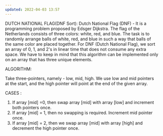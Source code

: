 ```yaml
---
updated: 2022-04-03 13:57
---
```

DUTCH NATIONAL FLAG(DNF Sort):
Dutch National Flag (DNF) - It is a programming problem proposed by Edsger Dijkstra. The flag of the Netherlands consists of three colors: white, red, and blue. The task is to randomly arrange balls of white, red, and blue in such a way that balls of the same color are placed together. For DNF (Dutch National Flag), we sort an array of 0, 1, and 2's in linear time that does not consume any extra space. We have to keep in mind that this algorithm can be implemented only on an array that has three unique elements.

ALGORITHM:

Take three-pointers, namely - low, mid, high.
We use low and mid pointers at the start, and the high pointer will point at the end of the given array.

CASES :

1. If array [mid] =0, then swap array [mid] with array [low] and increment both pointers once.
2. If array [mid] = 1, then no swapping is required. Increment mid pointer once.
3. If array [mid] = 2, then we swap array [mid] with array [high] and decrement the high pointer once.
